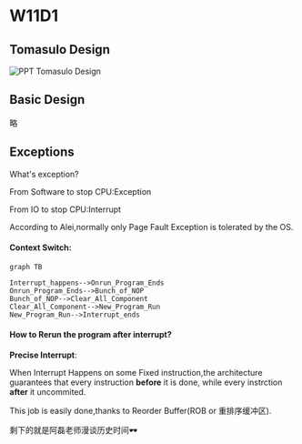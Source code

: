 # W11D1

## Tomasulo Design
![PPT Tomasulo Design](https://raw.githubusercontent.com/bytetriper/img/main/367c715fdf87a7a7d8366e4e4d3f7d3.jpg)
## Basic Design

略

## Exceptions

What's exception?

From Software to stop CPU:Exception

From IO to stop CPU:Interrupt

According to Alei,normally only Page Fault Exception is tolerated by the OS.

#### Context Switch:

```mermaid
graph TB

Interrupt_happens-->Onrun_Program_Ends
Onrun_Program_Ends-->Bunch_of_NOP
Bunch_of_NOP-->Clear_All_Component
Clear_All_Component-->New_Program_Run
New_Program_Run-->Interrupt_ends

```

#### How to Rerun the program after interrupt?
**Precise Interrupt**:

When Interrupt Happens on some Fixed instruction,the architecture guarantees that every instruction **before** it is done, while every instrction **after** it uncommited.

This job is easily done,thanks to Reorder Buffer(ROB or 重排序缓冲区).

剩下的就是阿磊老师漫谈历史时间🕶️




